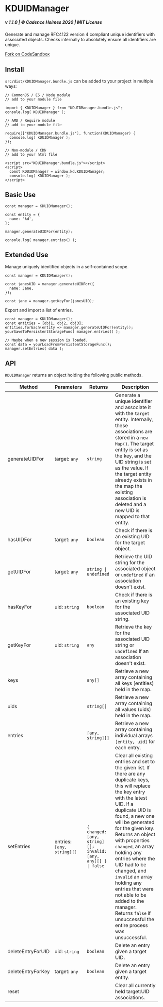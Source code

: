 # KDUIDManager

##### v 1.1.0 | © Cadence Holmes 2020 | MIT License

Generate and manage RFC4122 version 4 compliant unique identifiers with associated objects. Checks internally to absolutely ensure all identifiers are unique.

[Fork on CodeSandbox](https://codesandbox.io/)

## Install

`src/dist/KDUIDManager.bundle.js` can be added to your project in multiple ways:

```
// CommonJS / ES / Node module
// add to your module file

import { KDUIDManager } from "KDUIDManager.bundle.js";
console.log( KDUIDManager );
```

```
// AMD / Require module
// add to your module file

require(["KDUIDManager.bundle.js"], function(KDUIDManager) {
  console.log( KDUIDManager );
});
```

```
// Non-module / CDN
// add to your html file

<script src="KDUIDManager.bundle.js"></script>
<script>
  const KDUIDManager = window.kd.KDUIDManager;
  console.log( KDUIDManager );
</script>
```

## Basic Use

```
const manager = KDUIDManager();

const entity = {
  name: 'kd',
};

manager.generateUIDFor(entity);

console.log( manager.entries() );
```

## Extended Use

Manage uniquely identified objects in a self-contained scope.

```
const manager = KDUIDManager();

const janesUID = manager.generateUIDFor({
  name: Jane,
});

const jane = manager.getKeyFor(janesUID);
```

Export and import a list of entries.

```
const manager = KDUIDManager();
const entities = [obj1, obj2, obj3];
entities.forEach(entity => manager.generateUIDFor(entity));
yourSaveToPersistentStorageFunc( manager.entries() );

// Maybe when a new session is loaded.
const data = yourLoadFromPersistentStorageFunc();
manager.setEntries( data );
```

## API

`KDUIDManager` returns an object holding the following public methods.

| Method            | Parameters                 | Returns                                                        | Description                                                                                                                                                                                                                                                                                                                                                                                                                                                                                       |
| ----------------- | -------------------------- | -------------------------------------------------------------- | ------------------------------------------------------------------------------------------------------------------------------------------------------------------------------------------------------------------------------------------------------------------------------------------------------------------------------------------------------------------------------------------------------------------------------------------------------------------------------------------------- |
| generateUIDFor    | target: `any`              | `string`                                                       | Generate a unique identifier and associate it with the `target` entity. Internally, these associations are stored in a `new Map()`. The target entity is set as the key, and the UID string is set as the value. If the target entity already exists in the map the existing association is deleted and a new UID is mapped to that entity.                                                                                                                                                       |
| hasUIDFor         | target: `any`              | `boolean`                                                      | Check if there is an existing UID for the target object.                                                                                                                                                                                                                                                                                                                                                                                                                                          |
| getUIDFor         | target: `any`              | `string \| undefined`                                          | Retrieve the UID string for the associated object or `undefined` if an association doesn't exist.                                                                                                                                                                                                                                                                                                                                                                                                 |
| hasKeyFor         | uid: `string`              | `boolean`                                                      | Check if there is an existing key for the associated UID string.                                                                                                                                                                                                                                                                                                                                                                                                                                  |
| getKeyFor         | uid: `string`              | `any`                                                          | Retrieve the key for the associated UID string or `undefined` if an association doesn't exist.                                                                                                                                                                                                                                                                                                                                                                                                    |
| keys              |                            | `any[]`                                                        | Retrieve a new array containing all keys (entities) held in the map.                                                                                                                                                                                                                                                                                                                                                                                                                              |
| uids              |                            | `string[]`                                                     | Retrieve a new array containing all values (uids) held in the map.                                                                                                                                                                                                                                                                                                                                                                                                                                |
| entries           |                            | `[any, string][]`                                              | Retrieve a new array containing individual arrays `[entity, uid]` for each entry.                                                                                                                                                                                                                                                                                                                                                                                                                 |
| setEntries        | entries: `[any, string][]` | `{ changed: [any, string][]; invalid: [any, any][] } \| false` | Clear all existing entries and set to the given list. If there are any duplicate keys, this will replace the key entry with the latest UID. If a duplicate UID is found, a new one will be generated for the given key. Returns an object with properties `changed`, an array holding any entries where the UID had to be changed, and `invalid` an array holding any entries that were not able to be added to the manager. Returns `false` if unsuccessful the entire process was unsuccessful. |
| deleteEntryForUID | uid: `string`              | `boolean`                                                      | Delete an entry given a target UID.                                                                                                                                                                                                                                                                                                                                                                                                                                                               |
| deleteEntryForKey | target: `any`              | `boolean`                                                      | Delete an entry given a target entity.                                                                                                                                                                                                                                                                                                                                                                                                                                                            |
| reset             |                            |                                                                | Clear all currently held target:UID associations.                                                                                                                                                                                                                                                                                                                                                                                                                                                 |
